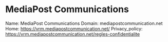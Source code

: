 
# MediaPost Communications

Name: MediaPost Communications
Domain: mediapostcommunication.net
Home: https://vrm.mediapostcommunication.net/
Privacy_policy: https://vrm.mediapostcommunication.net/regles-confidentialite
